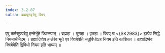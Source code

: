 ```yaml
---
index: 3.2.87
sutra: ब्रह्मभ्रूणवृत्रेषु क्विप्

---
```

 एषु कर्मसूपपदेषु हन्तेर्भूते क्विप्स्यात् । ब्रह्महा । भ्रूणहा । वृत्रहा । क्विप् च <{SK2983}> इत्येव सिद्धे नियमार्थमिदम् । ब्रह्मादिष्वेव हन्तेरेव भूते एव क्विबेवेति चतुर्विधोऽत्र नियम इति काशिका । ब्रह्मादिष्वेव क्विबेवेति द्विविधो नियम इति भाष्यम् ॥